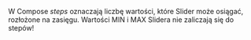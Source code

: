 W Compose _steps_ oznaczają liczbę wartości, które Slider może osiągać, rozłożone na zasięgu. Wartości MIN i MAX Slidera nie zaliczają się do stepów!